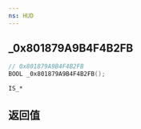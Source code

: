 ```yaml
---
ns: HUD
---
```

## _0x801879A9B4F4B2FB

```c
// 0x801879A9B4F4B2FB
BOOL _0x801879A9B4F4B2FB();
```

```
IS_*
```

## 返回值
